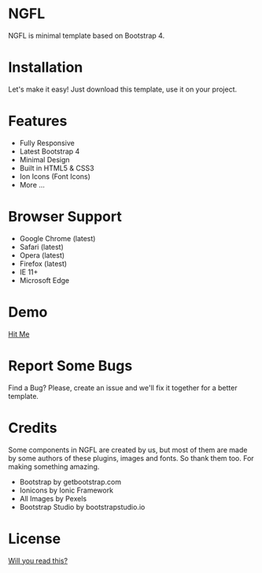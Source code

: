 # NGFL
NGFL is minimal template based on Bootstrap 4.

# Installation
Let's make it easy! Just download this template, use it on your project.

# Features
- Fully Responsive
- Latest Bootstrap 4
- Minimal Design
- Built in HTML5 & CSS3
- Ion Icons (Font Icons)
- More ...

# Browser Support
- Google Chrome (latest)
- Safari (latest)
- Opera (latest)
- Firefox (latest)
- IE 11+
- Microsoft Edge

# Demo
[Hit Me](https://nauvalazhar.github.io/NGFL)

# Report Some Bugs
Find a Bug? Please, create an issue and we'll fix it together for a better template.

# Credits
Some components in NGFL are created by us, but most of them are made by some authors of these plugins, images and fonts. So thank them too. For making something amazing.
- Bootstrap by getbootstrap.com
- Ionicons by Ionic Framework
- All Images by Pexels
- Bootstrap Studio by bootstrapstudio.io

# License
[Will you read this?](https://github.com/nauvalazhar/NGFL/blob/master/LICENSE)
